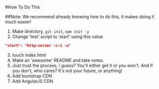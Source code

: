 #How To Do This

##Note: We recommend already knowing how to do this, it makes doing it much easier!

1. Make directory, `git init`, `npm init -y`
2. Change 'test' script to 'start' using this value

  ```json
  "start": "http-server -c-1 -o"
  ```

3. touch index.html
4. Make an 'awesome' README and take notes.
5. Just trust the process, I guess? You'll either get it or you won't. And if you don't, who cares? It's not your future, or anything!
6. Add bootstrap CDN
7. Add AngularJS CDN
